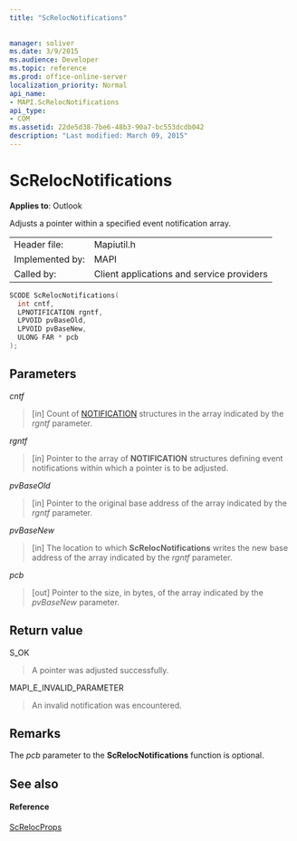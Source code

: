 ```yaml
---
title: "ScRelocNotifications"
 
 
manager: soliver
ms.date: 3/9/2015
ms.audience: Developer
ms.topic: reference
ms.prod: office-online-server
localization_priority: Normal
api_name:
- MAPI.ScRelocNotifications
api_type:
- COM
ms.assetid: 22de5d38-7be6-48b3-90a7-bc553dcdb042
description: "Last modified: March 09, 2015"
---
```


# ScRelocNotifications

  
  
**Applies to**: Outlook 
  
Adjusts a pointer within a specified event notification array. 
  
|||
|:-----|:-----|
|Header file:  <br/> |Mapiutil.h  <br/> |
|Implemented by:  <br/> |MAPI  <br/> |
|Called by:  <br/> |Client applications and service providers  <br/> |
   
```cpp
SCODE ScRelocNotifications(
  int cntf,
  LPNOTIFICATION rgntf,
  LPVOID pvBaseOld,
  LPVOID pvBaseNew,
  ULONG FAR * pcb
);
```

## Parameters

 _cntf_
  
> [in] Count of [NOTIFICATION](notification.md) structures in the array indicated by the  _rgntf_ parameter. 
    
 _rgntf_
  
> [in] Pointer to the array of **NOTIFICATION** structures defining event notifications within which a pointer is to be adjusted. 
    
 _pvBaseOld_
  
> [in] Pointer to the original base address of the array indicated by the  _rgntf_ parameter. 
    
 _pvBaseNew_
  
> [in] The location to which **ScRelocNotifications** writes the new base address of the array indicated by the  _rgntf_ parameter. 
    
 _pcb_
  
> [out] Pointer to the size, in bytes, of the array indicated by the  _pvBaseNew_ parameter. 
    
## Return value

S_OK
  
> A pointer was adjusted successfully.
    
MAPI_E_INVALID_PARAMETER
  
> An invalid notification was encountered.
    
## Remarks

The  _pcb_ parameter to the **ScRelocNotifications** function is optional. 
  
## See also

#### Reference

[ScRelocProps](screlocprops.md)

